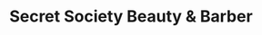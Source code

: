 ---
title: "Secret Society Beauty & Barber"
url: /baltimore/secret-society-beauty-and-barber/
shop: hairdresser
---